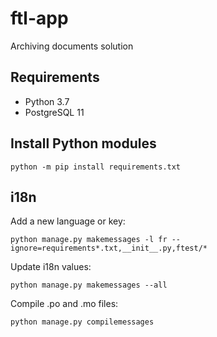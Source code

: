 # ftl-app

Archiving documents solution

## Requirements

 * Python 3.7
 * PostgreSQL 11
 
 ## Install Python modules
 
    python -m pip install requirements.txt
 
 ## i18n
 
 Add a new language or key:
 
    python manage.py makemessages -l fr --ignore=requirements*.txt,__init__.py,ftest/*
    
 Update i18n values:
 
    python manage.py makemessages --all
    
 Compile .po and .mo files:
 
    python manage.py compilemessages